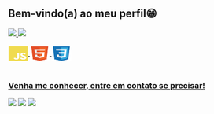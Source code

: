 ## Bem-vindo(a) ao meu perfil😁

 <div>
   <a href="https://github.com/MatheusAbib">
   <img height="180em" src="https://github-readme-stats.vercel.app/api?username=MatheusAbib&show_icons=true&theme=tokyonight&include_all_commits=true&count_private=true"/>
   <img height="180em" src="https://github-readme-stats.vercel.app/api/top-langs/?username=MatheusAbib&layout=compact&langs_count=6&theme=tokyonight"/>
</div>
    
<div style="display: inline_block"><br>
  <img align="center" alt="Js" height="30" width="40" src="https://raw.githubusercontent.com/devicons/devicon/master/icons/javascript/javascript-plain.svg">
  <img align="center" alt="HTML" height="30" width="40" src="https://raw.githubusercontent.com/devicons/devicon/master/icons/html5/html5-original.svg">
  <img align="center" alt="CSS" height="30" width="40" src="https://raw.githubusercontent.com/devicons/devicon/master/icons/css3/css3-original.svg">
</div>
 
<br>
 
### Venha me conhecer, entre em contato se precisar!
 
<div> 
  <a href="https://www.instagram.com/mathabib_/"><img src="https://img.shields.io/badge/-Instagram-%23E4405F?style=for-the-badge&logo=instagram&logoColor=white"></a>
  <a href="https://www.linkedin.com/in/matheus-abib-382602301/"><img src="https://img.shields.io/badge/-LinkedIn-%230077B5?style=for-the-badge&logo=linkedin&logoColor=white" ></a>
  <a href="https://api.whatsapp.com/send?phone=5511975072008&text=Olá,%20gostaria%20de%20conectar%20contigo." target="_blank" rel="noopener noreferrer"><img src="https://img.shields.io/badge/-WhatsApp-%2325D366?style=for-the-badge&logo=whatsapp&logoColor=white"></a>

</div>
